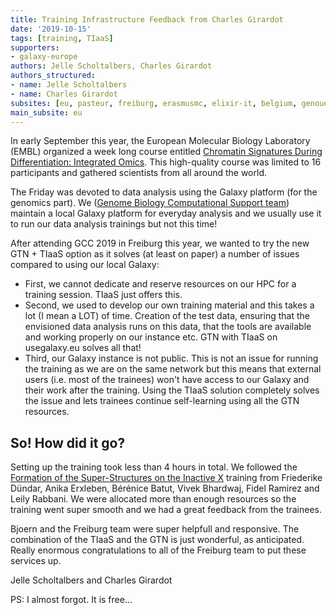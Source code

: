 ```yaml
---
title: Training Infrastructure Feedback from Charles Girardot
date: '2019-10-15'
tags: [training, TIaaS]
supporters:
- galaxy-europe
authors: Jelle Scholtalbers, Charles Girardot
authors_structured:
- name: Jelle Scholtalbers
- name: Charles Girardot
subsites: [eu, pasteur, freiburg, erasmusmc, elixir-it, belgium, genouest]
main_subsite: eu
---
```



In early September this year, the European Molecular Biology Laboratory (EMBL) organized a week long course entitled
[Chromatin Signatures During Differentiation: Integrated Omics](https://www.embl.de/training/events/2019/EPI19-01/index.html). 
This high-quality course was limited to 16 participants and gathered scientists from all around the world.

The Friday was devoted to data analysis using the Galaxy platform (for the genomics part). We 
([Genome Biology Computational Support team](http://gbcs.embl.de)) maintain a local Galaxy platform for 
everyday analysis and we usually use it to run our data analysis trainings but not this time! 

After attending GCC 2019 in Freiburg this year, we wanted to try the new GTN + TIaaS option as it solves (at
least on paper) a number of issues compared to using our local Galaxy:

* First, we cannot dedicate and reserve resources on our HPC for a training session. TIaaS just offers this. 
* Second, we used to develop our own training material and this takes a lot (I mean a LOT) of time. 
Creation of the test data, ensuring that the envisioned data analysis runs on this data, that the tools 
are available and working properly on our instance etc. GTN with TIaaS on usegalaxy.eu solves all that!
* Third, our Galaxy instance is not public. This is not an issue for running the training as we 
are on the same network but this means that external users (i.e. most of the trainees) won't have access to 
our Galaxy and their work after the training. Using the TIaaS solution completely solves the issue and lets trainees 
continue self-learning using all the GTN resources. 

## So! How did it go?

Setting up the training took less than 4 hours in total. We followed the 
[Formation of the Super-Structures on the Inactive X](https://training.galaxyproject.org/training-material/topics/epigenetics/tutorials/formation_of_super-structures_on_xi/tutorial.html)
training from Friederike Dündar, Anika Erxleben, Bérénice Batut, Vivek Bhardwaj, Fidel Ramirez and Leily Rabbani. 
We were allocated more than enough resources so the training went super smooth and we had a great feedback from the trainees. 

Bjoern and the Freiburg team were super helpfull and responsive. The combination of the TIaaS and the GTN is just
wonderful, as anticipated. Really enormous congratulations to all of the Freiburg team to put these services up. 

Jelle Scholtalbers and Charles Girardot

PS: I almost forgot. It is free...



